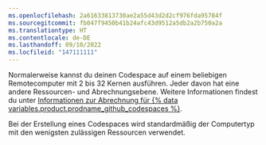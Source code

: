 ```yaml
---
ms.openlocfilehash: 2a61633813730ae2a55d43d2d2cf976fda95784f
ms.sourcegitcommit: fb047f9450b41b24afc43d9512a5db2a2b750a2a
ms.translationtype: HT
ms.contentlocale: de-DE
ms.lasthandoff: 09/10/2022
ms.locfileid: "147111111"
---
```

Normalerweise kannst du deinen Codespace auf einem beliebigen Remotecomputer mit 2 bis 32 Kernen ausführen. Jeder davon hat eine andere Ressourcen- und Abrechnungsebene. Weitere Informationen findest du unter [Informationen zur Abrechnung für {% data variables.product.prodname_github_codespaces %}](/billing/managing-billing-for-github-codespaces/about-billing-for-github-codespaces).

Bei der Erstellung eines Codespaces wird standardmäßig der Computertyp mit den wenigsten zulässigen Ressourcen verwendet. 
